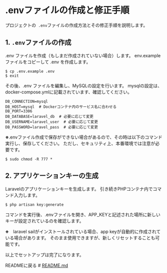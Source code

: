 # .envファイルの作成と修正手順

プロジェクトの` .env`ファイルの作成方法とその修正手順を説明します。

## 1. `.env`ファイルの作成

.env ファイルを作成（もしまだ作成されていない場合）します。
env.example ファイルをコピーして .env を作成します。

```
$ cp .env.example .env
$ exit
```

その後、.env ファイルを編集し、MySQLの設定を行います。
mysqlの設定は、docker-compose.ymlに記載されています、確認してください。

```env
DB_CONNECTION=mysql 
DB_HOST=mysql  # Dockerコンテナ内のサービス名に合わせる 
DB_PORT=3306 
DB_DATABASE=laravel_db  # 必要に応じて変更 
DB_USERNAME=laravel_user  # 必要に応じて変更
DB_PASSWORD=laravel_pass  # 必要に応じて変更
```

**※**.envファイル作成で保存ができない場合があるので、その時は以下のコマンド実行し、保存してください。
ただし、セキュリティ上、本番環境では注意が必要です。

```
$ sudo chmod -R 777 *
```


## 2. アプリケーションキーの生成

Laravelのアプリケーションキーを生成します。
引き続きPHPコンテナ内でコマンド入力します。


```
$ php artisan key:generate
```

コマンドを実行後、.envファイルを開き、APP_KEYと記述された場所に新しいキーが設定されているのを確認します。

**※**　laravel sailがインストールされている場合、app keyが自動的に作成されている場合があります。
そのまま使用できますが、新しくリセットすることも可能です。


以上でセットアップは完了になります。


READMEに戻る # [README.md](../README.md)
